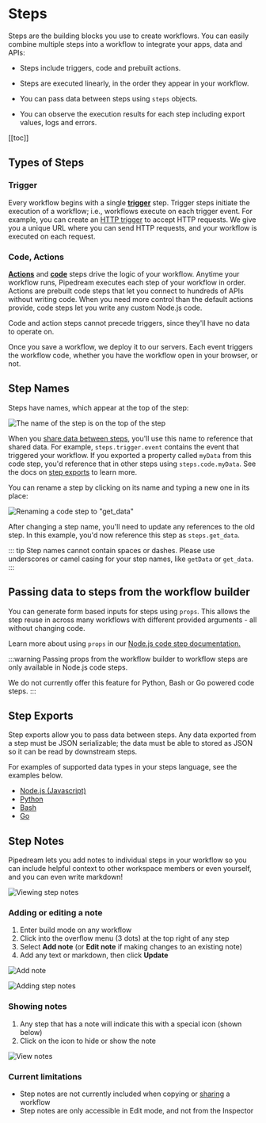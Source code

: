 # Steps

Steps are the building blocks you use to create workflows. You can easily combine multiple steps into a workflow to integrate your apps, data and APIs: 

- Steps include triggers, code and prebuilt actions.

- Steps are executed linearly, in the order they appear in your workflow.

- You can pass data between steps using `steps` objects.

- You can observe the execution results for each step including export values, logs and errors.

[[toc]]

## Types of Steps

### Trigger

Every workflow begins with a single [**trigger**](/workflows/steps/triggers/) step. Trigger steps initiate the execution of a workflow; i.e., workflows execute on each trigger event. For example, you can create an [HTTP trigger](/workflows/steps/triggers/#http) to accept HTTP requests. We give you a unique URL where you can send HTTP requests, and your workflow is executed on each request.

### Code, Actions

[**Actions**](https://pipedream.com/docs/components#actions) and [**code**](/code/) steps drive the logic of your workflow. Anytime your workflow runs, Pipedream executes each step of your workflow in order. Actions are prebuilt code steps that let you connect to hundreds of APIs without writing code. When you need more control than the default actions provide, code steps let you write any custom Node.js code.

Code and action steps cannot precede triggers, since they'll have no data to operate on.

Once you save a workflow, we deploy it to our servers. Each event triggers the workflow code, whether you have the workflow open in your browser, or not.

## Step Names

Steps have names, which appear at the top of the step:

![The name of the step is on the top of the step](https://res.cloudinary.com/pipedreamin/image/upload/v1647958883/docs/components/CleanShot_2022-03-22_at_10.20.52_2x_ngo5r5.png)

When you [share data between steps](#step-exports), you'll use this name to reference that shared data. For example, `steps.trigger.event` contains the event that triggered your workflow. If you exported a property called `myData` from this code step, you'd reference that in other steps using `steps.code.myData`. See the docs on [step exports](#step-exports) to learn more.

You can rename a step by clicking on its name and typing a new one in its place:

![Renaming a code step to "get_data"](https://res.cloudinary.com/pipedreamin/image/upload/v1647959120/docs/components/CleanShot_2022-03-22_at_10.24.32_zfxrwd.gif)

After changing a step name, you'll need to update any references to the old step. In this example, you'd now reference this step as `steps.get_data`.

::: tip
Step names cannot contain spaces or dashes. Please use underscores or camel casing for your step names, like `getData` or `get_data`.
:::

## Passing data to steps from the workflow builder

You can generate form based inputs for steps using `props`. This allows the step reuse in across many workflows with different provided arguments - all without changing code.

Learn more about using `props` in our [Node.js code step documentation.](/code/nodejs/#passing-props-to-code-steps)

:::warning
Passing props from the workflow builder to workflow steps are only available in Node.js code steps.

We do not currently offer this feature for Python, Bash or Go powered code steps.
:::

## Step Exports

Step exports allow you to pass data between steps. Any data exported from a step must be JSON serializable; the data must be able to stored as JSON so it can be read by downstream steps.

For examples of supported data types in your steps language, see the examples below.

* [Node.js (Javascript)](/code/nodejs/#sharing-data-between-steps)
* [Python](/code/python/#sharing-data-between-steps)
* [Bash](/code/bash/#sharing-data-between-steps)
* [Go](/code/go/#sharing-data-between-steps)

## Step Notes

Pipedream lets you add notes to individual steps in your workflow so you can  include helpful context to other workspace members or even yourself, and you can even write markdown!

![Viewing step notes](https://res.cloudinary.com/pipedreamin/image/upload/v1698167274/view_notes_zto8bp.png)

### Adding or editing a note
1. Enter build mode on any workflow
2. Click into the overflow menu (3 dots) at the top right of any step
3. Select **Add note** (or **Edit note** if making changes to an existing note)
4. Add any text or markdown, then click **Update**

![Add note](https://res.cloudinary.com/pipedreamin/image/upload/v1698167274/add_note_kvvxju.png)

![Adding step notes](https://res.cloudinary.com/pipedreamin/image/upload/v1698167274/add_note_zg62i2.gif)

### Showing notes
1. Any step that has a note will indicate this with a special icon (shown below)
2. Click on the icon to hide or show the note

![View notes](https://res.cloudinary.com/pipedreamin/image/upload/v1698167274/view_note_p5uvkg.gif)

### Current limitations
- Step notes are not currently included when copying or [sharing](/workflows/sharing) a workflow
- Step notes are only accessible in Edit mode, and not from the Inspector

<Footer />
